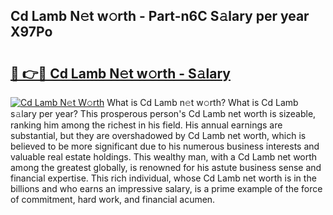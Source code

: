 ## Cd Lamb N𝚎t w𝚘rth - Part-n6C S𝚊lary per year X97Po

# <h2><a href="http://gc3srq.nevu.top/?p=Cd+Lamb">🔗 👉🔴 Cd Lamb N𝚎t w𝚘rth - S𝚊lary</a></h2>

[![Cd Lamb N𝚎t W𝚘rth](https://i.imgur.com/Oavwk0R.jpeg)](http://gc3srq.nevu.top/?p=Cd+Lamb)
What is Cd Lamb n𝚎t w𝚘rth? What is Cd Lamb s𝚊lary per year?
This prosperous person's Cd Lamb net worth is sizeable, ranking him among the richest in his field. His annual earnings are substantial, but they are overshadowed by Cd Lamb net worth, which is believed to be more significant due to his numerous business interests and valuable real estate holdings. This wealthy man, with a Cd Lamb net worth among the greatest globally, is renowned for his astute business sense and financial expertise. This rich individual, whose Cd Lamb net worth is in the billions and who earns an impressive salary, is a prime example of the force of commitment, hard work, and financial acumen.
